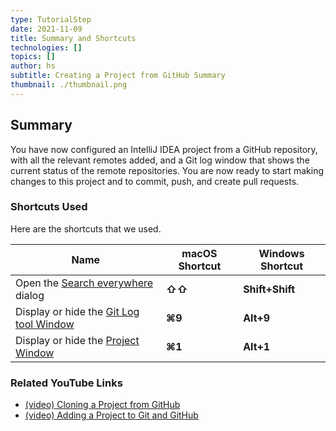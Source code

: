 ```yaml
---
type: TutorialStep
date: 2021-11-09
title: Summary and Shortcuts
technologies: []
topics: []
author: hs
subtitle: Creating a Project from GitHub Summary
thumbnail: ./thumbnail.png
---
```


## Summary 
You have now configured an IntelliJ IDEA project from a GitHub repository, with all the relevant remotes added, and a Git log window that shows the current status of the remote repositories. You are now ready to start making changes to this project and to commit, push, and create pull requests.

### Shortcuts Used
Here are the shortcuts that we used.

| Name      | macOS Shortcut | Windows Shortcut |
| ----------- | ----------- | ----------- |
|Open the [Search everywhere](https://www.jetbrains.com/help/idea/searching-everywhere.html) dialog |**⇧⇧** |**Shift+Shift**|
|Display or hide the [Git Log tool Window](https://www.jetbrains.com/help/idea/investigate-changes.html) |**⌘9**|**Alt+9**|
|Display or hide the [Project Window](https://www.jetbrains.com/help/idea/project-tool-window.html) |**⌘1**|**Alt+1**|

### Related YouTube Links
- [(video) Cloning a Project from GitHub](https://www.youtube.com/watch?v=aBVOAnygcZw)
- [(video) Adding a Project to Git and GitHub](https://www.youtube.com/watch?v=mf2-MOl0VXY)